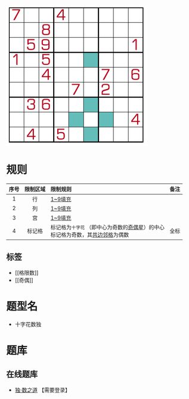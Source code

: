 ![](../../../../images/sudoku/十字花数独.png)

# 规则
| 序号  | 限制区域 | 限制规则                                                   | 备注  |
|:---:|:----:|:-------------------------------------------------------|:---:|
|  1  |  行   | [1~9填充]                                                |     |
|  2  |  列   | [1~9填充]                                                |     |
|  3  |  宫   | [1~9填充]                                                |     |
|  4  | 标记格  | 标记格为`十字花` （即中心为奇数的[奇偶星]）的中心<br/>标记格为奇数，其[共边邻格]为偶数<br/> | 全标  |

## 标签

- [[格限数]]
- [[奇偶]]

# 题型名

- 十字花数独

# 题库

## 在线题库
- [独·数之道](http://www.sudokufans.org.cn/lx/game.index.php?type=oeh) 【需要登录】

[1~9填充]: ../../../../rules.md#1to9填充
[奇偶星]: ../../../../rules.md#奇偶星
[共边邻格]: ../../../../rules.md#共边邻格